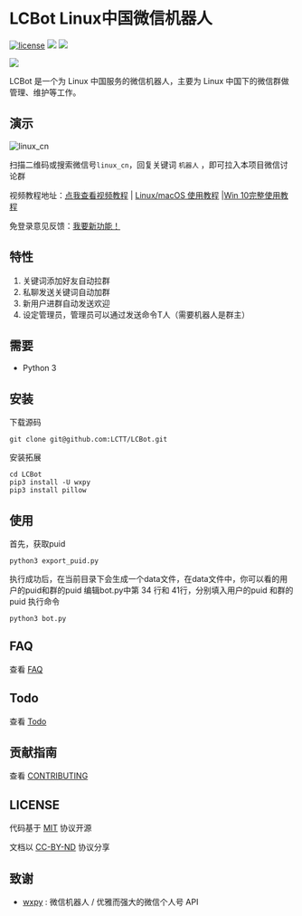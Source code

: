 # LCBot Linux中国微信机器人

[![license](https://img.shields.io/github/license/mashape/apistatus.svg)](https://github.com/bestony/LCBot/blob/master/LICENSE) ![](https://img.shields.io/badge/Language-Python-blue.svg) ![](https://img.shields.io/badge/Python-3.X-red.svg)

![](https://postimg.aliavv.com/mbp/b69eb.png)

LCBot 是一个为 Linux 中国服务的微信机器人，主要为 Linux 中国下的微信群做管理、维护等工作。

##  演示
![linux_cn](https://ooo.0o0.ooo/2017/04/28/5903576f5d014.jpeg)

扫描二维码或搜索微信号`linux_cn`，回复关键词 `机器人` ，即可拉入本项目微信讨论群

视频教程地址：[点我查看视频教程](http://dwz.cn/lcbot) | [Linux/macOS 使用教程](https://v.qq.com/x/page/k03996ry5o1.html) |[Win 10完整使用教程](https://v.qq.com/x/page/y03990en5qu.html)

免登录意见反馈：[我要新功能！](https://wj.qq.com/s/1334670/bb03/)

## 特性

1. 关键词添加好友自动拉群
2. 私聊发送关键词自动加群
3. 新用户进群自动发送欢迎
4. 设定管理员，管理员可以通过发送命令T人（需要机器人是群主）

## 需要
- Python 3

## 安装
下载源码
```
git clone git@github.com:LCTT/LCBot.git
```
安装拓展
```
cd LCBot
pip3 install -U wxpy
pip3 install pillow
```

## 使用
首先，获取puid
```
python3 export_puid.py
```
执行成功后，在当前目录下会生成一个data文件，在data文件中，你可以看的用户的puid和群的puid
编辑bot.py中第 34 行和 41行，分别填入用户的puid 和群的puid 
执行命令
```
python3 bot.py
```
## FAQ
查看 [FAQ](https://github.com/LCTT/LCBot/wiki/FAQ)
## Todo

查看 [Todo](TODO.md)

## 贡献指南

查看 [CONTRIBUTING](CONTRIBUTING.md)

## LICENSE

代码基于 [MIT](LICENSE) 协议开源

文档以 [CC-BY-ND](https://creativecommons.org/licenses/by-nd/4.0/) 协议分享

## 致谢

- [wxpy](https://github.com/youfou/wxpy) : 微信机器人 / 优雅而强大的微信个人号 API
